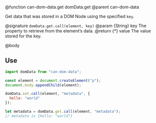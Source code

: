 @function can-dom-data.get domData.get
@parent can-dom-data

Get data that was stored in a DOM Node using the specified `key`.

@signature `domData.get.call(element, key)`
@param  {String} key The property to retrieve from the element’s data.
@return {*} value The value stored for the key.

@body

## Use

```js
import domData from "can-dom-data";

const element = document.createElement("p");
document.body.appendChild(element);

domData.set.call(element, "metadata", {
  hello: "world"
});

let metadata = domData.get.call(element, "metadata");
// metadata is {hello: "world"}
```
